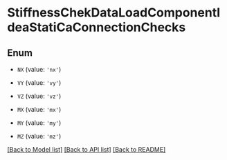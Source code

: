 # StiffnessChekDataLoadComponentIdeaStatiCaConnectionChecks


## Enum

* `NX` (value: `'nx'`)

* `VY` (value: `'vy'`)

* `VZ` (value: `'vz'`)

* `MX` (value: `'mx'`)

* `MY` (value: `'my'`)

* `MZ` (value: `'mz'`)

[[Back to Model list]](../README.md#documentation-for-models) [[Back to API list]](../README.md#documentation-for-api-endpoints) [[Back to README]](../README.md)


